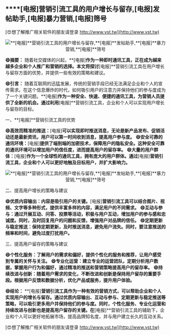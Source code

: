 ## ****[电报]**营销引流工具的用户增长与留存,**[电报]**发帖助手,**[电报]**暴力营销,**[电报]**筛号**

[😍想了解推广相关软件的朋友请登录 http://www.vst.tw](http://www.vst.tw)

 <center><img src="https://vst.tw/MP4/tuiguang/png/5.png" alt="**[电报]**营销引流工具的用户增长与留存,**[电报]**发帖助手,**[电报]**暴力营销,**[电报]**筛号"></center>

**😄摘要：**
随着社交媒体的兴起，**[电报]**作为一种即时通讯工具，正在成为越来越多企业和个人推广和营销的选择。本文将探讨**[电报]**营销引流工具在用户增长与留存方面的优势，并提供一些有效的策略和建议。

**😄引言：**
随着互联网的迅猛发展，传统的营销手段已经无法满足企业和个人的宣传需求。在这个信息爆炸的时代，如何吸引用户的注意力并保持他们的参与度成为了一个关键问题。**[电报]**作为一种安全、快速、便捷的通讯工具，为营销人员提供了全新的机会。通过利用**[电报]**营销引流工具，企业和个人可以实现用户增长与留存的目标。

一、**[电报]**营销引流工具的优势

**😄高效而精准的推送：**[电报]**可以实现即时推送消息，无论是新产品发布、促销活动还是最新资讯，用户可以第一时间收到消息，提高用户参与度。**
**😄安全可靠的通讯环境：**[电报]**提供了端到端的加密技术，保障用户的隐私安全。这种安全可靠的通讯环境可以增加用户的信任度，进而提高用户的留存率。**
**😄大量的用户群体：**[电报]**作为一个全球性的通讯工具，拥有庞大的用户群体。通过**[电报]**营销引流工具，企业和个人可以更好地触及目标用户，并扩大影响力。**

 <center><img src="https://vst.tw/MP4/tuiguang/png/5.png" alt="**[电报]**营销引流工具的用户增长与留存,**[电报]**发帖助手,**[电报]**暴力营销,**[电报]**筛号"></center>

二、提高用户增长的策略与建议

**😄优质内容输出：内容是吸引用户的关键。**[电报]**营销引流工具可以结合图片、视频、文字等多种形式，提供丰富多样的内容，满足用户的不同需求。**
**😄互动与参与：通过开展互动、问答、投票等活动，积极与用户互动，增加用户的参与感和忠诚度。同时，及时回复用户的问题和反馈，增强用户对品牌的信任。**
**😄定期更新与稳定推送：保持定期更新，及时推送消息，避免用户流失。同时，要注意推送的频率和时间，避免过度打扰用户。**

三、提高用户留存的策略与建议

**😄个性化服务：了解用户的需求和偏好，提供个性化的服务和推荐，让用户感受到专属的关怀与关注。**
**😄专业化运营：建立专业的运营团队，定期分析用户数据，掌握用户行为和偏好，通过精准的推送和营销策略提高用户的留存率。**
**😄持续改进与创新：随着用户需求的变化，不断改进和创新是保持用户留存的重要手段。根据用户反馈和数据分析，优化产品或服务，提升用户体验。**

**😄结论：**
**[电报]**营销引流工具作为一种有效的营销方式，可以帮助企业和个人实现用户的增长与留存。通过优质内容输出、互动与参与、定期更新与稳定推送等策略，可以吸引更多用户并保持他们的参与度。同时，个性化服务、专业化运营和持续改进与创新也是提高用户留存的关键。在**[电报]**营销引流工具的辅助下，企业和个人可以更好地拓展市场，提高品牌知名度，并与用户建立长久的互动关系。

[😍想了解推广相关软件的朋友请登录 http://www.vst.tw](http://www.vst.tw)



